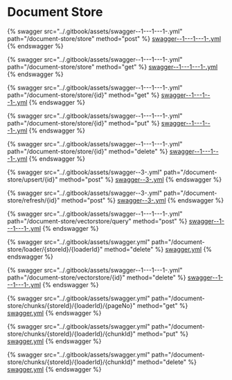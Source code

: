 # Document Store

{% swagger src="../.gitbook/assets/swagger--1---1---1-.yml" path="/document-store/store" method="post" %}
[swagger--1---1---1-.yml](<../.gitbook/assets/swagger--1---1---1-.yml>)
{% endswagger %}

{% swagger src="../.gitbook/assets/swagger--1---1---1-.yml" path="/document-store/store" method="get" %}
[swagger--1---1---1-.yml](<../.gitbook/assets/swagger--1---1---1-.yml>)
{% endswagger %}

{% swagger src="../.gitbook/assets/swagger--1---1---1-.yml" path="/document-store/store/{id}" method="get" %}
[swagger--1---1---1-.yml](<../.gitbook/assets/swagger--1---1---1-.yml>)
{% endswagger %}

{% swagger src="../.gitbook/assets/swagger--1---1---1-.yml" path="/document-store/store/{id}" method="put" %}
[swagger--1---1---1-.yml](<../.gitbook/assets/swagger--1---1---1-.yml>)
{% endswagger %}

{% swagger src="../.gitbook/assets/swagger--1---1---1-.yml" path="/document-store/store/{id}" method="delete" %}
[swagger--1---1---1-.yml](<../.gitbook/assets/swagger--1---1---1-.yml>)
{% endswagger %}

{% swagger src="../.gitbook/assets/swagger--3-.yml" path="/document-store/upsert/{id}" method="post" %}
[swagger--3-.yml](<../.gitbook/assets/swagger--3-.yml>)
{% endswagger %}

{% swagger src="../.gitbook/assets/swagger--3-.yml" path="/document-store/refresh/{id}" method="post" %}
[swagger--3-.yml](<../.gitbook/assets/swagger--3-.yml>)
{% endswagger %}

{% swagger src="../.gitbook/assets/swagger--1---1---1-.yml" path="/document-store/vectorstore/query" method="post" %}
[swagger--1---1---1-.yml](<../.gitbook/assets/swagger--1---1---1-.yml>)
{% endswagger %}

{% swagger src="../.gitbook/assets/swagger.yml" path="/document-store/loader/{storeId}/{loaderId}" method="delete" %}
[swagger.yml](../.gitbook/assets/swagger.yml)
{% endswagger %}

{% swagger src="../.gitbook/assets/swagger--1---1---1-.yml" path="/document-store/vectorstore/{id}" method="delete" %}
[swagger--1---1---1-.yml](<../.gitbook/assets/swagger--1---1---1-.yml>)
{% endswagger %}

{% swagger src="../.gitbook/assets/swagger.yml" path="/document-store/chunks/{storeId}/{loaderId}/{pageNo}" method="get" %}
[swagger.yml](../.gitbook/assets/swagger.yml)
{% endswagger %}

{% swagger src="../.gitbook/assets/swagger.yml" path="/document-store/chunks/{storeId}/{loaderId}/{chunkId}" method="put" %}
[swagger.yml](../.gitbook/assets/swagger.yml)
{% endswagger %}

{% swagger src="../.gitbook/assets/swagger.yml" path="/document-store/chunks/{storeId}/{loaderId}/{chunkId}" method="delete" %}
[swagger.yml](../.gitbook/assets/swagger.yml)
{% endswagger %}

